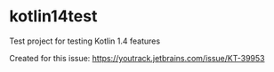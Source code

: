 # kotlin14test
Test project for testing Kotlin 1.4 features

Created for this issue: https://youtrack.jetbrains.com/issue/KT-39953
